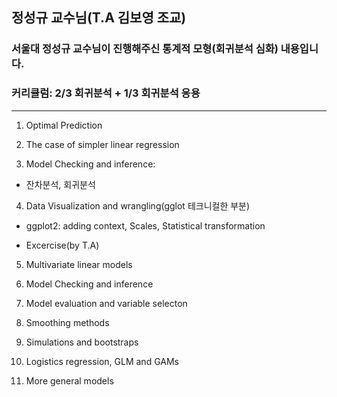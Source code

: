 ## 정성규 교수님(T.A 김보영 조교)
### 서울대 정성규 교수님이 진행해주신 통계적 모형(회귀분석 심화) 내용입니다.
### 커리큘럼: 2/3 회귀분석 + 1/3 회귀분석 응용

-------



1. Optimal Prediction

2. The case of simpler linear regression

3. Model Checking and inference: 

- 잔차분석, 회귀분석 

4. Data Visualization and wrangling(gglot 테크니컬한 부분)

- ggplot2: adding context, Scales, Statistical transformation

- Excercise(by T.A)
5. Multivariate linear models

6. Model Checking and inference

7. Model evaluation and variable selecton

8. Smoothing methods

9. Simulations and bootstraps

10. Logistics regression, GLM and GAMs

11. More general models


